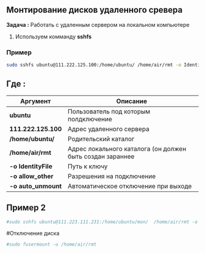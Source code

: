 ## Монтирование дисков удаленного сревера

**Задача :**
Работать с удаленным сервером на локальном компьютере

1. Используем комманду **sshfs**

### Пример
```sh
sudo sshfs ubuntu@111.222.125.100:/home/ubuntu/ /home/air/rmt -o IdentityFile=/home/air/key/block.pem -o allow_other -o auto_unmount
```

## Где :

|Аргумент|Описание|
|--|--|
|**ubuntu**|Пользователь под которым полдключение |
|**111.222.125.100** |Адрес удаленного сервера|
|**/home/ubuntu/** |Родительский каталог |
|**/home/air/rmt** |Адрес локального каталога (он должен быть создан зараннее|
|**-o IdentityFile** |Путь к ключу|
|**-o allow_other** |Разрешения на подключение|
|**-o auto_unmount** |Автоматическое отключение при выходе|


## Пример 2
```sh
#sudo sshfs ubuntu@111.223.111.231:/home/ubuntu/mon/  /home/air/rmt -o IdentityFile=/home/air/block.pem  #-o auto_unmount  #  -o debug
```

#Отключение диска

```sh
#sudo fusermount -u /home/air/rmt 
```
